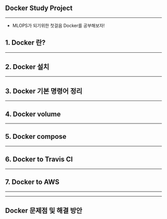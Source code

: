 ## **Docker Study Project**

<hr/>

- MLOPS가 되기위한 첫걸음 Docker를 공부해보자!


## 1. Docker 란?

<hr/>

## 2. Docker 설치

<hr/>

## 3. Docker 기본 명령어 정리

<hr/>

## 4. Docker volume

<hr/>

## 5. Docker compose

<hr/>

## 6. Docker to Travis CI

<hr/>

## 7. Docker to AWS

<hr/>
<hr/>

## Docker 문제점 및 해결 방안
